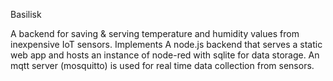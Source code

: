 Basilisk

A backend for saving & serving temperature and humidity values from inexpensive IoT sensors.
Implements A node.js backend that serves a static web app and hosts an instance of node-red with sqlite for data storage.
An mqtt server (mosquitto) is used for real time data collection from sensors.